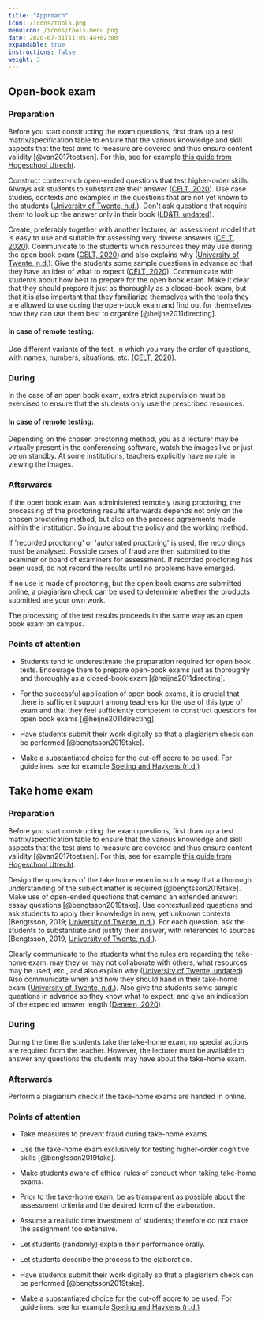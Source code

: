 ```yaml
---
title: "Approach"
icon: /icons/tools.png
menuicon: /icons/tools-menu.png
date: 2020-07-31T11:05:44+02:00
expandable: true
instructions: false
weight: 3
---
```


## Open-book exam

### Preparation

Before you start constructing the exam questions, first draw up a test matrix/specification table to ensure that the various knowledge and skill aspects that the test aims to measure are covered and thus ensure content validity [@van2017toetsen]. For this, see for example [this guide from Hogeschool Utrecht](https://husite.nl/toetsing-nieuw/toetscyclus/constructie/het-opstellen-van-een-toetsmatrijs/).

Construct context-rich open-ended questions that test higher-order skills. Always ask students to substantiate their answer ([CELT, 2020](https://www.utwente.nl/en/telt/online-lectures/remote-assessment/how-to-design-and-execute-an-online-open-book-exam-2.pdf)). Use case studies, contexts and examples in the questions that are not yet known to the students ([University of Twente, n.d.](https://www.utwente.nl/en/telt/online-lectures/remote-assessment/online-examination/open-book-exam/)). Don't ask questions that require them to look up the answer only in their book ([LD&TI, undated](https://www.newcastle.edu.au/__data/assets/pdf_file/0006/268980/LDTI-Open-Book-Exams.pdf)).

Create, preferably together with another lecturer, an assessment model that is easy to use and suitable for assessing very diverse answers ([CELT, 2020](https://www.utwente.nl/en/telt/online-lectures/remote-assessment/how-to-design-and-execute-an-online-open-book-exam-2.pdf)).
Communicate to the students which resources they may use during the open book exam ([CELT, 2020](https://www.utwente.nl/en/telt/online-lectures/remote-assessment/how-to-design-and-execute-an-online-open-book-exam-2.pdf)) and also explains why ([University of Twente, n.d.](https://www.utwente.nl/en/telt/online-lectures/remote-assessment/online-examination/open-book-exam/)). Give the students some sample questions in advance so that they have an idea of what to expect ([CELT, 2020](https://www.utwente.nl/en/telt/online-lectures/remote-assessment/how-to-design-and-execute-an-online-open-book-exam-2.pdf)). Communicate with students about how best to prepare for the open book exam. Make it clear that they should prepare it just as thoroughly as a closed-book exam, but that it is also important that they familiarize themselves with the tools they are allowed to use during the open-book exam and find out for themselves how they can use them best to organize [@heijne2011directing].

#### In case of remote testing:

Use different variants of the test, in which you vary the order of questions, with names, numbers, situations, etc. ([CELT, 2020](https://www.utwente.nl/en/telt/online-lectures/remote-assessment/how-to-design-and-execute-an-online-open-book-exam-2.pdf)).

### During

In the case of an open book exam, extra strict supervision must be exercised to ensure that the students only use the prescribed resources.

#### In case of remote testing:

Depending on the chosen proctoring method, you as a lecturer may be virtually present in the conferencing software, watch the images live or just be on standby. At some institutions, teachers explicitly have no role in viewing the images.

### Afterwards

If the open book exam was administered remotely using proctoring, the processing of the proctoring results afterwards depends not only on the chosen proctoring method, but also on the process agreements made within the institution. So inquire about the policy and the working method.

If 'recorded proctoring' or 'automated proctoring' is used, the recordings must be analysed. Possible cases of fraud are then submitted to the examiner or board of examiners for assessment. If recorded proctoring has been used, do not record the results until no problems have emerged.

If no use is made of proctoring, but the open book exams are submitted online, a plagiarism check can be used to determine whether the products submitted are your own work.

The processing of the test results proceeds in the same way as an open book exam on campus.

### Points of attention

* Students tend to underestimate the preparation required for open book tests. Encourage them to prepare open-book exams just as thoroughly and thoroughly as a closed-book exam [@heijne2011directing].

* For the successful application of open book exams, it is crucial that there is sufficient support among teachers for the use of this type of exam and that they feel sufficiently competent to construct questions for open book exams [@heijne2011directing].

* Have students submit their work digitally so that a plagiarism check can be performed [@bengtsson2019take].

* Make a substantiated choice for the cut-off score to be used. For guidelines, see for example [Soeting and Haykens (n.d.)](https://husite.nl/toetsing-nieuw/wp-content/uploads/sites/299/2020/02/Cesuurrichting.pdf)

## Take home exam

### Preparation

Before you start constructing the exam questions, first draw up a test matrix/specification table to ensure that the various knowledge and skill aspects that the test aims to measure are covered and thus ensure content validity [@van2017toetsen]. For this, see for example [this guide from Hogeschool Utrecht](https://husite.nl/toetsing-nieuw/toetscyclus/constructie/het-opstellen-van-een-toetsmatrijs/).

Design the questions of the take home exam in such a way that a thorough understanding of the subject matter is required [@bengtsson2019take]. Make use of open-ended questions that demand an extended answer: essay questions [@bengtsson2019take]. Use contextualized questions and ask students to apply their knowledge in new, yet unknown contexts (Bengtsson, 2019; [University of Twente, n.d.](https://www.utwente.nl/en/telt/online-lectures/remote-assessment/online-examination/open-book-exam/)). For each question, ask the students to substantiate and justify their answer, with references to sources (Bengtsson, 2019, [University of Twente, n.d.](https://www.utwente.nl/en/telt/online-lectures/remote-assessment/online-examination/open-book-exam/)).

Clearly communicate to the students what the rules are regarding the take-home exam: may they or may not collaborate with others, what resources may be used, etc., and also explain why ([University of Twente, undated](https://www.utwente.nl/en/telt/online-lectures/remote-assessment/online-examination/open-book-exam/)). Also communicate when and how they should hand in their take-home exam ([University of Twente, n.d.](https://www.utwente.nl/en/telt/online-lectures/remote-assessment/online-examination/open-book-exam/)). Also give the students some sample questions in advance so they know what to expect, and give an indication of the expected answer length ([Deneen, 2020](https://melbourne-cshe.unimelb.edu.au/__data/assets/pdf_file/0010/3341944/closed-book-to-open-book-exam_final.pdf)).

### During

During the time the students take the take-home exam, no special actions are required from the teacher. However, the lecturer must be available to answer any questions the students may have about the take-home exam.

### Afterwards

Perform a plagiarism check if the take-home exams are handed in online.

### Points of attention

* Take measures to prevent fraud during take-home exams.

* Use the take-home exam exclusively for testing higher-order cognitive skills [@bengtsson2019take].

* Make students aware of ethical rules of conduct when taking take-home exams.

* Prior to the take-home exam, be as transparent as possible about the assessment criteria and the desired form of the elaboration.

* Assume a realistic time investment of students; therefore do not make the assignment too extensive.

* Let students (randomly) explain their performance orally.

* Let students describe the process to the elaboration.

* Have students submit their work digitally so that a plagiarism check can be performed [@bengtsson2019take].

* Make a substantiated choice for the cut-off score to be used. For guidelines, see for example [Soeting and Haykens (n.d.)](https://husite.nl/toetsing-nieuw/wp-content/uploads/sites/299/2020/02/Cesuurrichting.pdf)